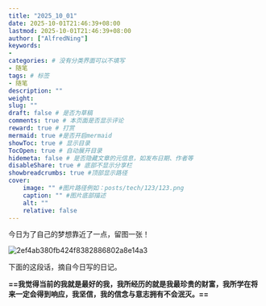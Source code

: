 ```yaml
---
title: "2025_10_01"
date: 2025-10-01T21:46:39+08:00
lastmod: 2025-10-01T21:46:39+08:00
author: ["AlfredNing"]
keywords: 
- 
categories: # 没有分类界面可以不填写
- 随笔
tags: # 标签
- 随笔
description: ""
weight:
slug: ""
draft: false # 是否为草稿
comments: true # 本页面是否显示评论
reward: true # 打赏
mermaid: true #是否开启mermaid
showToc: true # 显示目录
TocOpen: true # 自动展开目录
hidemeta: false # 是否隐藏文章的元信息，如发布日期、作者等
disableShare: true # 底部不显示分享栏
showbreadcrumbs: true #顶部显示路径
cover:
    image: "" #图片路径例如：posts/tech/123/123.png
    caption: "" #图片底部描述
    alt: ""
    relative: false
---
```


今日为了自己的梦想靠近了一点，留图一张！

![2ef4ab380fb424f8382886802a8e14a3](https://nq-bucket.oss-cn-shanghai.aliyuncs.com/note_img/2ef4ab380fb424f8382886802a8e14a3.jpg)

下面的这段话，摘自今日写的日记。

**==我觉得当前的我就是最好的我，我所经历的就是我最珍贵的财富，我所学在将来一定会得到响应，我坚信，我的信念与意志拥有不会泯灭。==**

